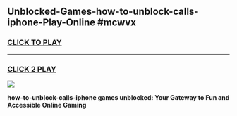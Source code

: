 
## Unblocked-Games-how-to-unblock-calls-iphone-Play-Online #mcwvx
<h3>
<a href="https://news.freeplayer.one?title=how-to-unblock-calls-iphone&ref=3">CLICK TO PLAY</a></h3>
<hr>

<h3>
<a href="https://news.freeplayer.one?title=how-to-unblock-calls-iphone&ref=3">CLICK 2 PLAY</a>
  
</h3>

<a href="https://news.freeplayer.one?title=how-to-unblock-calls-iphone&ref=3"><img src="https://clearcache.store/games.png"></a>


**how-to-unblock-calls-iphone games unblocked: Your Gateway to Fun and Accessible Online Gaming**
